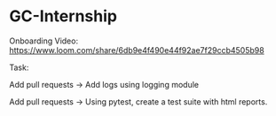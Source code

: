 # GC-Internship
Onboarding Video: https://www.loom.com/share/6db9e4f490e44f92ae7f29ccb4505b98

Task: 

Add pull requests -> Add logs using logging module

Add pull requests -> Using pytest, create a test suite with html reports.
